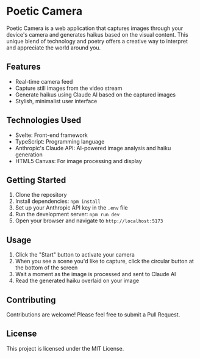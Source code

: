 # Poetic Camera

Poetic Camera is a web application that captures images through your device's camera and generates haikus based on the visual content. This unique blend of technology and poetry offers a creative way to interpret and appreciate the world around you.

## Features

- Real-time camera feed
- Capture still images from the video stream
- Generate haikus using Claude AI based on the captured images
- Stylish, minimalist user interface

## Technologies Used

- Svelte: Front-end framework
- TypeScript: Programming language
- Anthropic's Claude API: AI-powered image analysis and haiku generation
- HTML5 Canvas: For image processing and display

## Getting Started

1. Clone the repository
2. Install dependencies: `npm install`
3. Set up your Anthropic API key in the `.env` file
4. Run the development server: `npm run dev`
5. Open your browser and navigate to `http://localhost:5173`

## Usage

1. Click the "Start" button to activate your camera
2. When you see a scene you'd like to capture, click the circular button at the bottom of the screen
3. Wait a moment as the image is processed and sent to Claude AI
4. Read the generated haiku overlaid on your image

## Contributing

Contributions are welcome! Please feel free to submit a Pull Request.

## License

This project is licensed under the MIT License.
